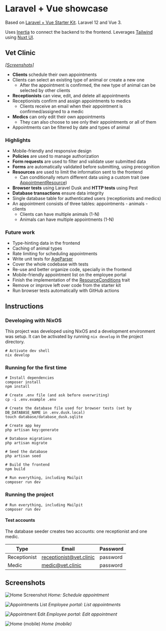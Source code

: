 # Laravel + Vue showcase

Based on [Laravel + Vue Starter Kit](https://github.com/laravel/vue-starter-kit). Laravel 12 and Vue 3.

Uses [Inertia](https://inertiajs.com) to connect the backend to the frontend.
Leverages [Tailwind](https://tailwindcss.com) using [Nuxt UI](https://ui.nuxt.com).

## Vet Clinic

_[[Screenshots]](#screenshots)_

- **Clients** schedule their own appointments
- Clients can select an existing type of animal or create a new one
    - After the appointment is confirmed, the new type of animal can be selected by other clients
- **Receptionists** can view, edit, and delete all appointments
- Receptionists confirm and assign appointments to medics
    - Clients receive an email when their appointment is confirmed/assigned to a medic
- **Medics** can only edit their own appointments
    - They can also choose to see only their appointments or all of them
- Appointments can be filtered by date and types of animal

### Highlights

- Mobile-friendly and responsive design
- **Policies** are used to manage authorization
- **Form requests** are used to filter and validate user submitted data
- **Forms** are automatically validated before submitting, using precognition
- **Resources** are used to limit the information sent to the frontend
    - Can conditionally return different data using a custom trait (see [AppointmentResource](https://github.com/joaopms/laravel-vue-showcase/blob/main/app/Http/Resources/AppointmentResource.php))
- **Browser tests** using Laravel Dusk and **HTTP tests** using Pest
- **Database transactions** ensure data integrity
- Single database table for authenticated users (receptionists and medics)
- An appointment consists of three tables: appointments - animals - clients
    - Clients can have multiple animals (1-N)
    - Animals can have multiple appointments (1-N)

### Future work

- Type-hinting data in the frontend
- Caching of animal types
- Rate limiting for scheduling appointments
- Write unit tests for [AgeParser](https://github.com/joaopms/laravel-vue-showcase/blob/main/app/Helpers/AgeParser.php)
- Cover the whole codebase with tests
- Re-use and better organize code, specially in the frontend
- Mobile-friendly appointment list on the employee portal
- Finish the implementation of the [ResourceConditions](https://github.com/joaopms/laravel-vue-showcase/blob/main/app/ResourceConditions.php) trait
- Remove or improve left over code from the starter kit
- Run browser tests automatically with GitHub actions

## Instructions

### Developing with NixOS

This project was developed using NixOS and a development environment was setup.
It can be activated by running `nix develop` in the project directory.

```shell
# Activate dev shell
nix develop
```

### Running for the first time

```shell
# Install dependencies
composer install
npm install

# Create .env file (and ask before overwriting)
cp -i .env.example .env

# Create the database file used for browser tests (set by DB_DATABASE_NAME in .env.dusk.local)
touch database/database_dusk.sqlite

# Create app key
php artisan key:generate

# Database migrations
php artisan migrate

# Seed the database
php artisan seed

# Build the frontend
npm build

# Run everything, including Mailpit
composer run dev
```

### Running the project

```shell
# Run everything, including Mailpit
composer run dev
```

#### Test accounts

The database seeder creates two accounts: one receptionist and one medic.

| Type         | Email                   | Password |
|--------------|-------------------------|----------|
| Receptionist | receptionist@vet.clinic | password |
| Medic        | medic@vet.clinic        | password |

## Screenshots

![Home Screenshot](screenshots/home.png)
*Home: Schedule appointment*

![Appointments List](screenshots/appointment_list.png)
*Employee portal: List appointments*

![Appointment Edit](screenshots/appointment_edit.png)
*Employee portal: Edit appointment*

![Home (mobile)](screenshots/home_mobile.png)
*Home (mobile)*
